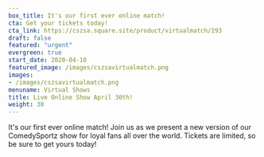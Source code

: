 ```yaml
---
box_title: It's our first ever online match!
cta: Get your tickets today!
cta_link: https://cszsa.square.site/product/virtualmatch/193
draft: false
featured: "urgent"
evergreen: true
start_date: 2020-04-10
featured_image: /images/cszsavirtualmatch.png
images:
- /images/cszsavirtualmatch.png
menuname: Virtual Shows
title: Live Online Show April 30th!
weight: 30
---
```


It's our first ever online match! Join us as we present a new version of our ComedySportz show for loyal fans all over the world. Tickets are limited, so be sure to get yours today!
